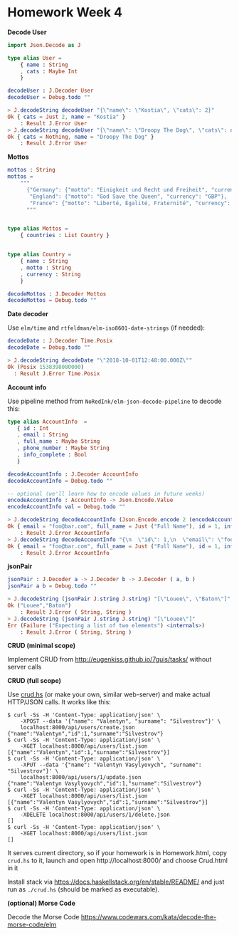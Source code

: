 # Homework Week 4

**Decode User**

```elm
import Json.Decode as J

type alias User =
    { name : String
    , cats : Maybe Int
    }

decodeUser : J.Decoder User
decodeUser = Debug.todo ""

> J.decodeString decodeUser "{\"name\": \"Kostia\", \"cats\": 2}"
Ok { cats = Just 2, name = "Kostia" }
    : Result J.Error User
> J.decodeString decodeUser "{\"name\": \"Droopy The Dog\", \"cats\": null}"
Ok { cats = Nothing, name = "Droopy The Dog" }
    : Result J.Error User
```

**Mottos**

```elm
mottos : String
mottos =
    """
      {"Germany": {"motto": "Einigkeit und Recht und Freiheit", "currency": "EUR"},
       "England": {"motto": "God Save the Queen", "currency": "GBP"},
       "France": {"motto": "Liberté, Égalité, Fraternité", "currency": "EUR"}}
      """


type alias Mottos =
    { countries : List Country }


type alias Country =
    { name : String
    , motto : String
    , currency : String
    }

decodeMottos : J.Decoder Mottos
decodeMottos = Debug.todo ""
```

**Date decoder**

Use `elm/time` and `rtfeldman/elm-iso8601-date-strings` (if needed):

```elm
decodeDate : J.Decoder Time.Posix
decodeDate = Debug.todo ""

> J.decodeString decodeDate "\"2018-10-01T12:48:00.000Z\""
Ok (Posix 1538398080000)
  : Result J.Error Time.Posix
```

**Account info**

Use pipeline method from `NoRedInk/elm-json-decode-pipeline` to decode this:

```elm
type alias AccountInfo  =
   { id : Int
   , email : String
   , full_name : Maybe String
   , phone_number : Maybe String
   , info_complete : Bool
   }

decodeAccountInfo : J.Decoder AccountInfo
decodeAccountInfo = Debug.todo ""

-- optional (we'll learn how to encode values in future weeks)
encodeAccountInfo : AccountInfo -> Json.Encode.Value
encodeAccountInfo val = Debug.todo ""

> J.decodeString decodeAccountInfo (Json.Encode.encode 2 (encodeAccountInfo {id=1,email="foo@bar.com",full_name=Just "Full Name",phone_number=Just "+380731267381",info_complete=False}))
Ok { email = "foo@bar.com", full_name = Just ("Full Name"), id = 1, info_complete = False, phone_number = Just "+380731267381" }
    : Result J.Error AccountInfo
> J.decodeString decodeAccountInfo "{\n  \"id\": 1,\n  \"email\": \"foo@bar.com\",\n  \"full_name\": \"Full Name\",\n  \"phone_number\": null,\n  \"info_complete\": false\n}"
Ok { email = "foo@bar.com", full_name = Just ("Full Name"), id = 1, info_complete = False, phone_number = Nothing }
    : Result J.Error AccountInfo
```

**jsonPair**

```elm
jsonPair : J.Decoder a -> J.Decoder b -> J.Decoder ( a, b )
jsonPair a b = Debug.todo ""

> J.decodeString (jsonPair J.string J.string) "[\"Louee\", \"Baton\"]"
Ok ("Louee","Baton")
    : Result J.Error ( String, String )
> J.decodeString (jsonPair J.string J.string) "[\"Louee\"]"
Err (Failure ("Expecting a list of two elements") <internals>)
    : Result J.Error ( String, String )
```

**CRUD (minimal scope)**

Implement CRUD from http://eugenkiss.github.io/7guis/tasks/ without server calls

**CRUD (full scope)**

Use [crud.hs](./crud.hs) (or make your own, similar web-server) and make actual HTTP/JSON calls. It works like this:

```
$ curl -Ss -H 'Content-Type: application/json' \
    -XPOST --data '{"name": "Valentyn", "surname": "Silvestrov"}' \
    localhost:8000/api/users/create.json
{"name":"Valentyn","id":1,"surname":"Silvestrov"}
$ curl -Ss -H 'Content-Type: application/json' \
    -XGET localhost:8000/api/users/list.json
[{"name":"Valentyn","id":1,"surname":"Silvestrov"}]
$ curl -Ss -H 'Content-Type: application/json' \
    -XPUT --data '{"name": "Valentyn Vasylyovych", "surname": "Silvestrov"}' \
    localhost:8000/api/users/1/update.json
{"name":"Valentyn Vasylyovych","id":1,"surname":"Silvestrov"}
$ curl -Ss -H 'Content-Type: application/json' \
    -XGET localhost:8000/api/users/list.json
[{"name":"Valentyn Vasylyovych","id":1,"surname":"Silvestrov"}]
$ curl -Ss -H 'Content-Type: application/json' \
    -XDELETE localhost:8000/api/users/1/delete.json
[]
$ curl -Ss -H 'Content-Type: application/json' \
    -XGET localhost:8000/api/users/list.json
[]
```

It serves current directory, so if your homework is in Homework.html,
copy `crud.hs` to it, launch and open
http://localhost:8000/ and choose Crud.html in it

Install stack via https://docs.haskellstack.org/en/stable/README/ and
just run as `./crud.hs` (should be marked as executable).

**(optional) Morse Code**

Decode the Morse Code https://www.codewars.com/kata/decode-the-morse-code/elm
